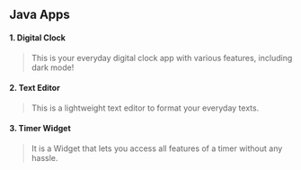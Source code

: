 ## Java Apps

#### 1. Digital Clock
> This is your everyday digital clock app with various features, including dark mode!

#### 2. Text Editor
> This is a lightweight text editor to format your everyday texts.

#### 3. Timer Widget
> It is a Widget that lets you access all features of a timer without any hassle.



